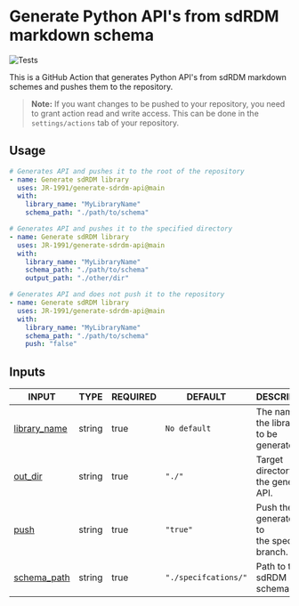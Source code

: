 # Generate Python API's from sdRDM markdown schema

![Tests](https://github.com/JR-1991/generate-sdrdm-api/actions/workflows/test.yml/badge.svg)

This is a GitHub Action that generates Python API's from sdRDM markdown schemes and pushes them to the repository.

> **Note:** If you want changes to be pushed to your repository, you need to grant action read and write access. This can be done in the `settings/actions` tab of your repository.

## Usage

```yaml
# Generates API and pushes it to the root of the repository
- name: Generate sdRDM library
  uses: JR-1991/generate-sdrdm-api@main
  with:
    library_name: "MyLibraryName"
    schema_path: "./path/to/schema"

# Generates API and pushes it to the specified directory
- name: Generate sdRDM library
  uses: JR-1991/generate-sdrdm-api@main
  with:
    library_name: "MyLibraryName"
    schema_path: "./path/to/schema"
    output_path: "./other/dir"

# Generates API and does not push it to the repository
- name: Generate sdRDM library
  uses: JR-1991/generate-sdrdm-api@main
  with:
    library_name: "MyLibraryName"
    schema_path: "./path/to/schema"
    push: "false"
```

## Inputs

<!-- AUTO-DOC-INPUT:START - Do not remove or modify this section -->

|                                INPUT                                 |  TYPE  | REQUIRED |       DEFAULT        |                       DESCRIPTION                       |
|----------------------------------------------------------------------|--------|----------|----------------------|---------------------------------------------------------|
| <a name="input_library_name"></a>[library_name](#input_library_name) | string |   true   |     `No default`     |      The name of the library <br>to be generated.       |
|        <a name="input_out_dir"></a>[out_dir](#input_out_dir)         | string |   true   |        `"./"`        |      Target directory for the generated <br>API.        |
|             <a name="input_push"></a>[push](#input_push)             | string |   true   |       `"true"`       |  Push the generated API to <br>the specified branch.    |
|  <a name="input_schema_path"></a>[schema_path](#input_schema_path)   | string |   true   | `"./specifcations/"` |                Path to the sdRDM schema.                |

<!-- AUTO-DOC-INPUT:END -->
